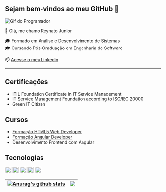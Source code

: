 ## Sejam bem-vindos ao meu GitHub 👋

![Gif do Programador](https://miro.medium.com/v2/resize:fit:640/format:webp/1*dxbvVHJkUh5HagZ7HI0nFw.gif)

👨 Olá, me chamo Reynato Junior

🎓 Formado em Análise e Desenvolvimento de Sistemas
<br>🎓 Cursando Pós-Graduação em Engenharia de Software

📫 [Acesse o meu Linkedin](https://www.linkedin.com/in/reynatojunior/)

-----
## Certificações

- ITIL Foundation Certificate in IT Service Management
- IT Service Management Foundation according to ISO/IEC 20000
- Green IT Citizen

## Cursos

- <a href="https://www.dio.me/certificate/EAFB0756/share">Formação HTML5 Web Developer</a>
- <a href="https://www.dio.me/certificate/UI1SIDUJ/share">Formação Angular Developer</a>
- <a href="https://www.dio.me/certificate/NY97ADDZ/share">Desenvolvimento Frontend com Angular</a>

## Tecnologias
<p>
<img src="https://cdn.jsdelivr.net/gh/devicons/devicon@latest/icons/html5/html5-original.svg" width="20" /> <img src="https://cdn.jsdelivr.net/gh/devicons/devicon@latest/icons/css3/css3-original.svg" width="20" /> <img src="https://cdn.jsdelivr.net/gh/devicons/devicon@latest/icons/javascript/javascript-original.svg" width="20" /> <img src="https://cdn.jsdelivr.net/gh/devicons/devicon@latest/icons/angular/angular-original.svg" width="20" /> <img src="https://cdn.jsdelivr.net/gh/devicons/devicon@latest/icons/git/git-original.svg" width="20" /> 
</p>


<!-- Github stats-->


| <a href="https://github.com/anuraghazra/github-readme-stats"><img align="center" src="https://github-readme-stats.vercel.app/api?username=reynatojunior&show_icons=true&include_all_commits=true&theme=dracula&hide_border=true" alt="Anurag's github stats" /></a> | <a href="https://github.com/anuraghazra/github-readme-stats"><img align="center" src="https://github-readme-stats.vercel.app/api/top-langs/?username=reynatojunior&layout=compact&theme=dracula&hide_border=true" /></a> |
| ------------- | ------------- |

          

<!--
**reynatojunior/reynatojunior** is a ✨ _special_ ✨ repository because its `README.md` (this file) appears on your GitHub profile.

Here are some ideas to get you started:

- 🔭 I’m currently working on ...
- 🌱 I’m currently learning ...
- 👯 I’m looking to collaborate on ...
- 🤔 I’m looking for help with ...
- 💬 Ask me about ...
- 📫 How to reach me: ...
- 😄 Pronouns: ...
- ⚡ Fun fact: ...
-->
